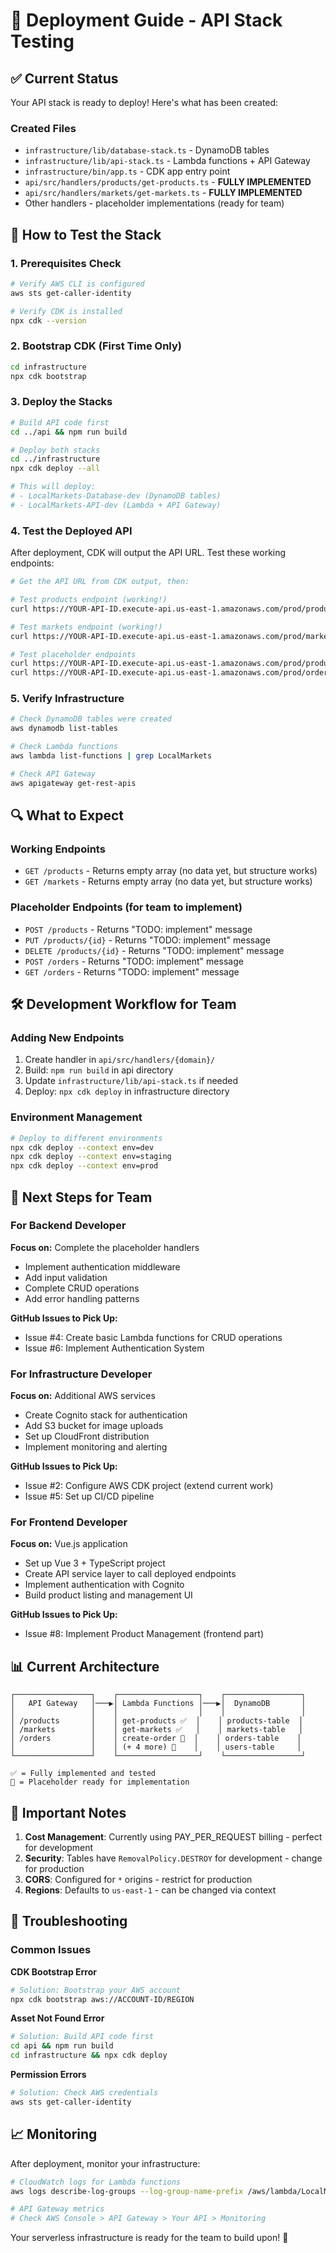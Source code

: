 # 🚀 Deployment Guide - API Stack Testing

## ✅ Current Status

Your API stack is ready to deploy! Here's what has been created:

### Created Files
- `infrastructure/lib/database-stack.ts` - DynamoDB tables
- `infrastructure/lib/api-stack.ts` - Lambda functions + API Gateway  
- `infrastructure/bin/app.ts` - CDK app entry point
- `api/src/handlers/products/get-products.ts` - **FULLY IMPLEMENTED**
- `api/src/handlers/markets/get-markets.ts` - **FULLY IMPLEMENTED**
- Other handlers - placeholder implementations (ready for team)

## 🧪 How to Test the Stack

### 1. Prerequisites Check
```bash
# Verify AWS CLI is configured
aws sts get-caller-identity

# Verify CDK is installed
npx cdk --version
```

### 2. Bootstrap CDK (First Time Only)
```bash
cd infrastructure
npx cdk bootstrap
```

### 3. Deploy the Stacks
```bash
# Build API code first
cd ../api && npm run build

# Deploy both stacks
cd ../infrastructure
npx cdk deploy --all

# This will deploy:
# - LocalMarkets-Database-dev (DynamoDB tables)
# - LocalMarkets-API-dev (Lambda + API Gateway)
```

### 4. Test the Deployed API

After deployment, CDK will output the API URL. Test these working endpoints:

```bash
# Get the API URL from CDK output, then:

# Test products endpoint (working!)
curl https://YOUR-API-ID.execute-api.us-east-1.amazonaws.com/prod/products

# Test markets endpoint (working!)
curl https://YOUR-API-ID.execute-api.us-east-1.amazonaws.com/prod/markets

# Test placeholder endpoints
curl https://YOUR-API-ID.execute-api.us-east-1.amazonaws.com/prod/products -X POST
curl https://YOUR-API-ID.execute-api.us-east-1.amazonaws.com/prod/orders -X POST
```

### 5. Verify Infrastructure
```bash
# Check DynamoDB tables were created
aws dynamodb list-tables

# Check Lambda functions
aws lambda list-functions | grep LocalMarkets

# Check API Gateway
aws apigateway get-rest-apis
```

## 🔍 What to Expect

### Working Endpoints
- `GET /products` - Returns empty array (no data yet, but structure works)
- `GET /markets` - Returns empty array (no data yet, but structure works)

### Placeholder Endpoints (for team to implement)
- `POST /products` - Returns "TODO: implement" message
- `PUT /products/{id}` - Returns "TODO: implement" message  
- `DELETE /products/{id}` - Returns "TODO: implement" message
- `POST /orders` - Returns "TODO: implement" message
- `GET /orders` - Returns "TODO: implement" message

## 🛠️ Development Workflow for Team

### Adding New Endpoints
1. Create handler in `api/src/handlers/{domain}/`
2. Build: `npm run build` in api directory
3. Update `infrastructure/lib/api-stack.ts` if needed
4. Deploy: `npx cdk deploy` in infrastructure directory

### Environment Management
```bash
# Deploy to different environments
npx cdk deploy --context env=dev
npx cdk deploy --context env=staging  
npx cdk deploy --context env=prod
```

## 🎯 Next Steps for Team

### For Backend Developer
**Focus on:** Complete the placeholder handlers
- Implement authentication middleware
- Add input validation
- Complete CRUD operations
- Add error handling patterns

**GitHub Issues to Pick Up:**
- Issue #4: Create basic Lambda functions for CRUD operations
- Issue #6: Implement Authentication System

### For Infrastructure Developer  
**Focus on:** Additional AWS services
- Create Cognito stack for authentication
- Add S3 bucket for image uploads
- Set up CloudFront distribution
- Implement monitoring and alerting

**GitHub Issues to Pick Up:**
- Issue #2: Configure AWS CDK project (extend current work)
- Issue #5: Set up CI/CD pipeline

### For Frontend Developer
**Focus on:** Vue.js application
- Set up Vue 3 + TypeScript project
- Create API service layer to call deployed endpoints
- Implement authentication with Cognito
- Build product listing and management UI

**GitHub Issues to Pick Up:**
- Issue #8: Implement Product Management (frontend part)

## 📊 Current Architecture

```
┌─────────────────┐    ┌──────────────────┐    ┌─────────────────┐
│   API Gateway   │───▶│ Lambda Functions │───▶│  DynamoDB       │
│                 │    │                  │    │                 │
│ /products       │    │ get-products ✅  │    │ products-table  │
│ /markets        │    │ get-markets ✅   │    │ markets-table   │
│ /orders         │    │ create-order 🚧  │    │ orders-table    │
│                 │    │ (+ 4 more) 🚧    │    │ users-table     │
└─────────────────┘    └──────────────────┘    └─────────────────┘

✅ = Fully implemented and tested
🚧 = Placeholder ready for implementation
```

## 🚨 Important Notes

1. **Cost Management**: Currently using PAY_PER_REQUEST billing - perfect for development
2. **Security**: Tables have `RemovalPolicy.DESTROY` for development - change for production
3. **CORS**: Configured for `*` origins - restrict for production
4. **Regions**: Defaults to `us-east-1` - can be changed via context

## 🔧 Troubleshooting

### Common Issues

**CDK Bootstrap Error**
```bash
# Solution: Bootstrap your AWS account
npx cdk bootstrap aws://ACCOUNT-ID/REGION
```

**Asset Not Found Error**
```bash
# Solution: Build API code first
cd api && npm run build
cd infrastructure && npx cdk deploy
```

**Permission Errors**
```bash
# Solution: Check AWS credentials
aws sts get-caller-identity
```

## 📈 Monitoring

After deployment, monitor your infrastructure:

```bash
# CloudWatch logs for Lambda functions
aws logs describe-log-groups --log-group-name-prefix /aws/lambda/LocalMarkets

# API Gateway metrics
# Check AWS Console > API Gateway > Your API > Monitoring
```

Your serverless infrastructure is ready for the team to build upon! 🎉